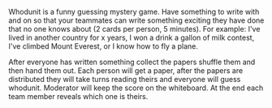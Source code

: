 Whodunit is a funny guessing mystery game.
Have something to write with and on so that your teammates can write something exciting they have done that no one knows about (2 cards per person, 5 minutes). For example: I've lived in another country for x years, I won a drink a gallon of milk contest, I've climbed Mount Everest, or I know how to fly a plane.
 
After everyone has written something collect the papers shuffle them and then hand them out. Each person will get a paper, after the papers are distributed they will take turns reading theirs and everyone will guess whodunit.  Moderator will keep the score on the whiteboard. At the end each team member reveals which one is theirs.
